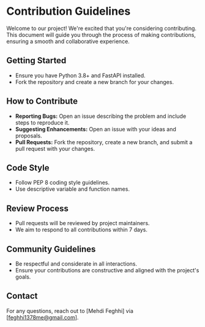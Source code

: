 # Contribution Guidelines

Welcome to our project! We're excited that you're considering contributing. This document will guide you through the process of making contributions, ensuring a smooth and collaborative experience.

## Getting Started

- Ensure you have Python 3.8+ and FastAPI installed.
- Fork the repository and create a new branch for your changes.

## How to Contribute

- **Reporting Bugs:** Open an issue describing the problem and include steps to reproduce it.
- **Suggesting Enhancements:** Open an issue with your ideas and proposals.
- **Pull Requests:** Fork the repository, create a new branch, and submit a pull request with your changes.

## Code Style

- Follow PEP 8 coding style guidelines.
- Use descriptive variable and function names.

## Review Process

- Pull requests will be reviewed by project maintainers.
- We aim to respond to all contributions within 7 days.

## Community Guidelines

- Be respectful and considerate in all interactions.
- Ensure your contributions are constructive and aligned with the project's goals.

## Contact

For any questions, reach out to [Mehdi Feghhi] via [feghhi1378me@gmail.com].


